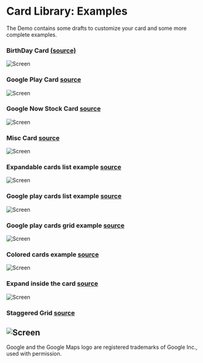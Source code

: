 # Card Library: Examples

The Demo contains some drafts to customize your card and some more complete examples.

### BirthDay Card [(source)](/demo/stock/src/main/java/it/gmariotti/cardslib/demo/fragment/BirthDayCardFragment.java)

![Screen](/demo/images/demo/birthday.png)

### Google Play Card [source](/demo/stock/src/main/java/it/gmariotti/cardslib/demo/fragment/GPlayCardFragment.java)

![Screen](/demo/images/demo/gplay.png)

### Google Now Stock Card [source](/demo/stock/src/main/java/it/gmariotti/cardslib/demo/fragment/StockCardFragment.java)

![Screen](/demo/images/demo/gnow.png)

### Misc Card [source](/demo/stock/src/main/java/it/gmariotti/cardslib/demo/fragment/MiscCardFragment.java)

![Screen](/demo/images/demo/misc.png)

### Expandable cards list example [source](/demo/stock/src/main/java/it/gmariotti/cardslib/demo/fragment/ListExpandCardFragment.java)

![Screen](/demo/images/demo/list_expand.png)

### Google play cards list example [source](/demo/stock/src/main/java/it/gmariotti/cardslib/demo/fragment/ListGplayCardFragment.java)

![Screen](/demo/images/demo/list_gplay.png)

### Google play cards grid example [source](/demo/stock/src/main/java/it/gmariotti/cardslib/demo/fragment/GridGplayFragment.java)

![Screen](/demo/images/demo/grid_gplay.png)

### Colored cards example [source](/demo/stock/src/main/java/it/gmariotti/cardslib/demo/fragment/ListColorFragment.java)

![Screen](/demo/images/demo/colors.png)

### Expand inside the card [source](/demo/extras/src/main/java/it/gmariotti/cardslib/demo/extras/fragment/ExpandPicassoFragment.java)

![Screen](/demo/images/demo/expandinside.png)

### Staggered Grid [source](/demo/extras/src/main/java/it/gmariotti/cardslib/demo/extras/fragment/StaggeredGridFragment.java)

![Screen](/demo/images/demo/staggered.png)
---

Google and the Google Maps logo are registered trademarks of Google Inc., used with permission.